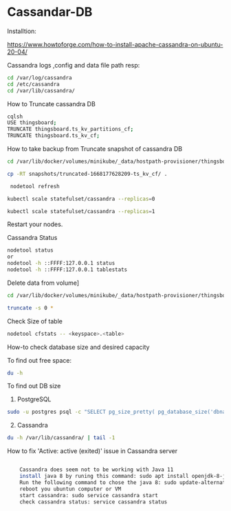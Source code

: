 # Cassandar-DB

Installtion:

https://www.howtoforge.com/how-to-install-apache-cassandra-on-ubuntu-20-04/

Cassandra logs ,config and data file path resp:

```bash
cd /var/log/cassandra
cd /etc/cassandra
cd /var/lib/cassandra/

```

How to Truncate cassandra DB
```bash
cqlsh
USE thingsboard;
TRUNCATE thingsboard.ts_kv_partitions_cf;
TRUNCATE thingsboard.ts_kv_cf;
```

How to take backup from Truncate snapshot of cassandra DB
```bash
cd /var/lib/docker/volumes/minikube/_data/hostpath-provisioner/thingsboard/cassandra-data-cassandra-0/data/thingsboard/ts_kv_cf-53b137c05f3211ed9d54b565838241ff
```
```bash
cp -RT snapshots/truncated-1668177628209-ts_kv_cf/ .
```
```bash
 nodetool refresh 
```
```bash
kubectl scale statefulset/cassandra --replicas=0
```
```bash
kubectl scale statefulset/cassandra --replicas=1
```
Restart your nodes.

Cassandra Status
```bash
nodetool status
or
nodetool -h ::FFFF:127.0.0.1 status
nodetool -h ::FFFF:127.0.0.1 tablestats
```

Delete data from volume]
```bash
cd /var/lib/docker/volumes/minikube/_data/hostpath-provisioner/thingsboard/cassandra-data-cassandra-1/data/thingsboard/ts_kv_cf-53b137c05f3211ed9d54b565838241ff

```
```bash
truncate -s 0 *

```
Check Size of table 
```bash
nodetool cfstats -- <keyspace>.<table>
```
How-to check database size and desired capacity

To find out free space:
```bash
du -h
```
To find out DB size

1. PostgreSQL
```bash
sudo -u postgres psql -c "SELECT pg_size_pretty( pg_database_size('dbname') );"
```
2. Cassandra
```bash
du -h /var/lib/cassandra/ | tail -1
```
How to fix 'Active: active (exited)' issue in Cassandra server
```bash

    Cassandra does seem not to be working with Java 11
    install java 8 by runing this command: sudo apt install openjdk-8-jdk openjdk-8-jre
    Run the following command to chose the java 8: sudo update-alternatives --config java
    reboot you ubuntun computer or VM
    start cassandra: sudo service cassandra start
    check cassandra status: service cassandra status

```

